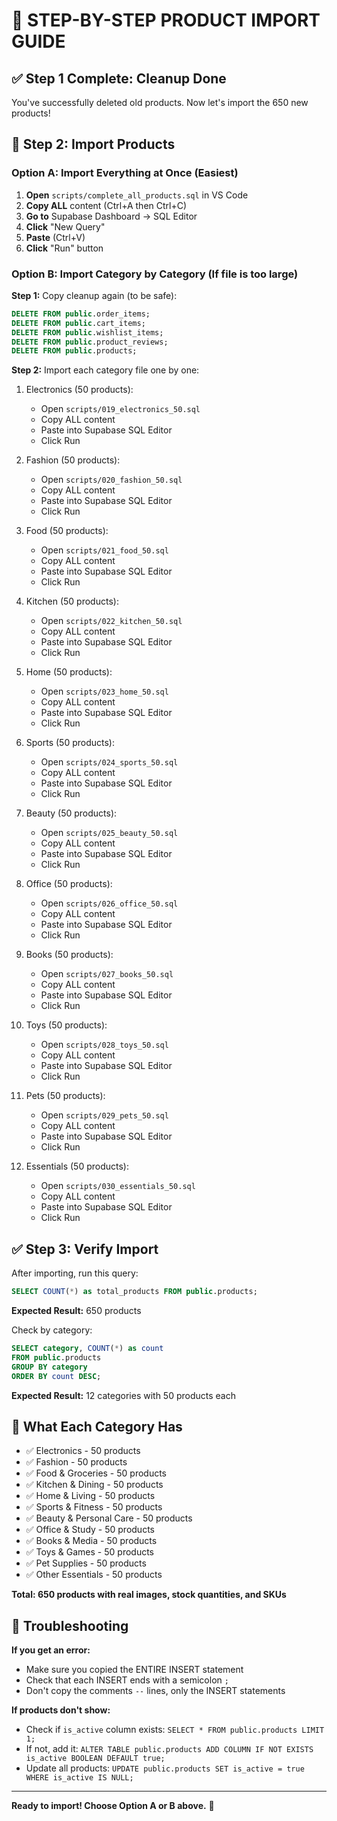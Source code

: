 # 🚀 STEP-BY-STEP PRODUCT IMPORT GUIDE

## ✅ Step 1 Complete: Cleanup Done
You've successfully deleted old products. Now let's import the 650 new products!

## 📝 Step 2: Import Products

### Option A: Import Everything at Once (Easiest)

1. **Open** `scripts/complete_all_products.sql` in VS Code
2. **Copy ALL** content (Ctrl+A then Ctrl+C)
3. **Go to** Supabase Dashboard → SQL Editor
4. **Click** "New Query"
5. **Paste** (Ctrl+V)
6. **Click** "Run" button

### Option B: Import Category by Category (If file is too large)

**Step 1:** Copy cleanup again (to be safe):
```sql
DELETE FROM public.order_items;
DELETE FROM public.cart_items;
DELETE FROM public.wishlist_items;
DELETE FROM public.product_reviews;
DELETE FROM public.products;
```

**Step 2:** Import each category file one by one:

1. Electronics (50 products):
   - Open `scripts/019_electronics_50.sql`
   - Copy ALL content
   - Paste into Supabase SQL Editor
   - Click Run

2. Fashion (50 products):
   - Open `scripts/020_fashion_50.sql`
   - Copy ALL content
   - Paste into Supabase SQL Editor
   - Click Run

3. Food (50 products):
   - Open `scripts/021_food_50.sql`
   - Copy ALL content
   - Paste into Supabase SQL Editor
   - Click Run

4. Kitchen (50 products):
   - Open `scripts/022_kitchen_50.sql`
   - Copy ALL content
   - Paste into Supabase SQL Editor
   - Click Run

5. Home (50 products):
   - Open `scripts/023_home_50.sql`
   - Copy ALL content
   - Paste into Supabase SQL Editor
   - Click Run

6. Sports (50 products):
   - Open `scripts/024_sports_50.sql`
   - Copy ALL content
   - Paste into Supabase SQL Editor
   - Click Run

7. Beauty (50 products):
   - Open `scripts/025_beauty_50.sql`
   - Copy ALL content
   - Paste into Supabase SQL Editor
   - Click Run

8. Office (50 products):
   - Open `scripts/026_office_50.sql`
   - Copy ALL content
   - Paste into Supabase SQL Editor
   - Click Run

9. Books (50 products):
   - Open `scripts/027_books_50.sql`
   - Copy ALL content
   - Paste into Supabase SQL Editor
   - Click Run

10. Toys (50 products):
    - Open `scripts/028_toys_50.sql`
    - Copy ALL content
    - Paste into Supabase SQL Editor
    - Click Run

11. Pets (50 products):
    - Open `scripts/029_pets_50.sql`
    - Copy ALL content
    - Paste into Supabase SQL Editor
    - Click Run

12. Essentials (50 products):
    - Open `scripts/030_essentials_50.sql`
    - Copy ALL content
    - Paste into Supabase SQL Editor
    - Click Run

## ✅ Step 3: Verify Import

After importing, run this query:

```sql
SELECT COUNT(*) as total_products FROM public.products;
```

**Expected Result:** 650 products

Check by category:
```sql
SELECT category, COUNT(*) as count 
FROM public.products 
GROUP BY category 
ORDER BY count DESC;
```

**Expected Result:** 12 categories with 50 products each

## 🎯 What Each Category Has

- ✅ Electronics - 50 products
- ✅ Fashion - 50 products
- ✅ Food & Groceries - 50 products
- ✅ Kitchen & Dining - 50 products
- ✅ Home & Living - 50 products
- ✅ Sports & Fitness - 50 products
- ✅ Beauty & Personal Care - 50 products
- ✅ Office & Study - 50 products
- ✅ Books & Media - 50 products
- ✅ Toys & Games - 50 products
- ✅ Pet Supplies - 50 products
- ✅ Other Essentials - 50 products

**Total: 650 products with real images, stock quantities, and SKUs**

## 🚨 Troubleshooting

**If you get an error:**
- Make sure you copied the ENTIRE INSERT statement
- Check that each INSERT ends with a semicolon `;`
- Don't copy the comments `--` lines, only the INSERT statements

**If products don't show:**
- Check if `is_active` column exists: `SELECT * FROM public.products LIMIT 1;`
- If not, add it: `ALTER TABLE public.products ADD COLUMN IF NOT EXISTS is_active BOOLEAN DEFAULT true;`
- Update all products: `UPDATE public.products SET is_active = true WHERE is_active IS NULL;`

---

**Ready to import! Choose Option A or B above.** 🚀

